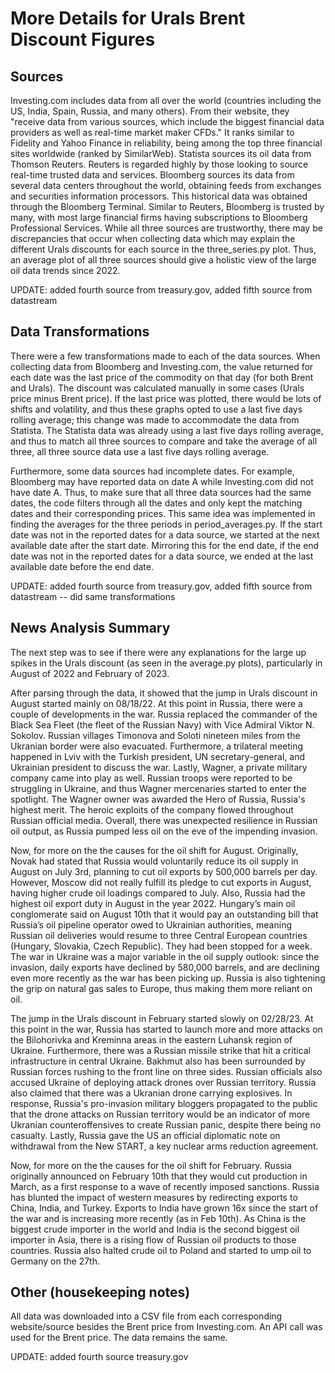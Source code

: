 # More Details for Urals Brent Discount Figures

## Sources

Investing.com includes data from all over the world (countries including the US, India, Spain, Russia, and many others). From their website, they "receive data from various sources, which include the biggest financial data providers as well as real-time market maker CFDs." It ranks similar to Fidelity and Yahoo Finance in reliability, being among the top three financial sites worldwide (ranked by SimilarWeb). Statista sources its oil data from Thomson Reuters. Reuters is regarded highly by those looking to source real-time trusted data and services. Bloomberg sources its data from several data centers throughout the world, obtaining feeds from exchanges and securities information processors. This historical data was obtained through the Bloomberg Terminal. Similar to Reuters, Bloomberg is trusted by many, with most large financial firms having subscriptions to Bloomberg Professional Services. While all three sources are trustworthy, there may be discrepancies that occur when collecting data which may explain the different Urals discounts for each source in the three_series.py plot. Thus, an average plot of all three sources should give a holistic view of the large oil data trends since 2022.

UPDATE: added fourth source from treasury.gov, added fifth source from datastream

## Data Transformations

There were a few transformations made to each of the data sources. When collecting data from Bloomberg and Investing.com, the value returned for each date was the last price of the commodity on that day (for both Brent and Urals). The discount was calculated manually in some cases (Urals price minus Brent price). If the last price was plotted, there would be lots of shifts and volatility, and thus these graphs opted to use a last five days rolling average; this change was made to accommodate the data from Statista. The Statista data was already using a last five days rolling average, and thus to match all three sources to compare and take the average of all three, all three source data use a last five days rolling average.

Furthermore, some data sources had incomplete dates. For example, Bloomberg may have reported data on date A while Investing.com did not have date A. Thus, to make sure that all three data sources had the same dates, the code filters through all the dates and only kept the matching dates and their corresponding prices. This same idea was implemented in finding the averages for the three periods in period_averages.py. If the start date was not in the reported dates for a data source, we started at the next available date after the start date. Mirroring this for the end date, if the end date was not in the reported dates for a data source, we ended at the last available date before the end date.

UPDATE: added fourth source from treasury.gov, added fifth source from datastream -- did same transformations

## News Analysis Summary

The next step was to see if there were any explanations for the large up spikes in the Urals discount (as seen in the average.py plots), particularly in August of 2022 and February of 2023.

After parsing through the data, it showed that the jump in Urals discount in August started mainly on 08/18/22. At this point in Russia, there were a couple of developments in the war. Russia replaced the commander of the Black Sea Fleet (the fleet of the Russian Navy) with Vice Admiral Viktor N. Sokolov. Russian villages Timonova and Soloti nineteen miles from the Ukranian border were also evacuated. Furthermore, a trilateral meeting happened in Lviv with the Turkish president, UN secretary-general, and Ukrainian president to discuss the war. Lastly, Wagner, a private military company came into play as well. Russian troops were reported to be struggling in Ukraine, and thus Wagner mercenaries started to enter the spotlight. The Wagner owner was awarded the Hero of Russia, Russia's highest merit. The heroic exploits of the company flowed throughout Russian official media. Overall, there was unexpected resilience in Russian oil output, as Russia pumped less oil on the eve of the impending invasion.

Now, for more on the the causes for the oil shift for August. Originally, Novak had stated that Russia would voluntarily reduce its oil supply in August on July 3rd, planning to cut oil exports by 500,000 barrels per day. However, Moscow did not really fulfill its pledge to cut exports in August, having higher crude oil loadings compared to July. Also, Russia had the highest oil export duty in August in the year 2022. Hungary’s main oil conglomerate said on August 10th that it would pay an outstanding bill that Russia’s oil pipeline operator owed to Ukrainian authorities, meaning Russian oil deliveries would resume to three Central European countries (Hungary, Slovakia, Czech Republic). They had been stopped for a week. The war in Ukraine was a major variable in the oil supply outlook: since the invasion, daily exports have declined by 580,000 barrels, and are declining even more recently as the war has been picking up. Russia is also tightening the grip on natural gas sales to Europe, thus making them more reliant on oil.

The jump in the Urals discount in February started slowly on 02/28/23. At this point in the war, Russia has started to launch more and more attacks on the Bilohorivka and Kreminna areas in the eastern Luhansk region of Ukraine. Furthermore, there was a Russian missile strike that hit a critical infrastructure in central Ukraine. Bakhmut also has been surrounded by Russian forces rushing to the front line on three sides. Russian officials also accused Ukraine of deploying attack drones over Russian territory. Russia also claimed that there was a Ukranian drone carrying explosives. In response, Russia's pro-invasion military bloggers propagated to the public that the drone attacks on Russian territory would be an indicator of more Ukranian counteroffensives to create Russian panic, despite there being no casualty. Lastly, Russia gave the US an official diplomatic note on withdrawal from the New START, a key nuclear arms reduction agreement.

Now, for more on the the causes for the oil shift for February. Russia originally announced on February 10th that they would cut production in March, as a first response to a wave of recently imposed sanctions. Russia has blunted the impact of western measures by redirecting exports to China, India, and Turkey. Exports to India have grown 16x since the start of the war and is increasing more recently (as in Feb 10th). As China is the biggest crude importer in the world and India is the second biggest oil importer in Asia, there is a rising flow of Russian oil products to those countries. Russia also halted crude oil to Poland and started to ump oil to Germany on the 27th.

## Other (housekeeping notes)

All data was downloaded into a CSV file from each corresponding website/source besides the Brent price from Investing.com. An API call was used for the Brent price. The data remains the same.

UPDATE: added fourth source treasury.gov